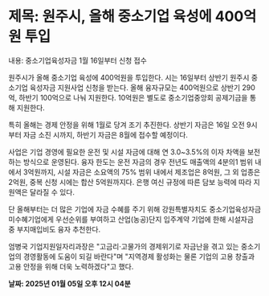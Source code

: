 # **제목: 원주시, 올해 중소기업 육성에 400억원 투입**

  내용: 중소기업육성자금 1월 16일부터 신청 접수

원주시가 올해 중소기업 육성에 400억원을 투입한다. 시는 16일부터 상반기 원주시 중소기업 육성자금 지원사업 신청을 받는다. 올해 융자규모는 400억원으로 상반기 290억, 하반기 100억으로 나눠 지원한다. 10억원은 별도로 중소기업중앙회 공제기금을 통해 지원한다.

특히 올해는 경제 안정을 위해 1월로 당겨 조기 추진한다. 상반기 자금은 16일 오전 9시부터 자금 소진 시까지, 하반기 자금은 8월에 접수할 예정이다.

사업은 기업 경영에 필요한 운전 및 시설 자금에 대해 연 3.0~3.5%의 이자 차액을 보전하는 방식으로 운영된다. 융자 한도는 운전 자금의 경우 전년도 매출액의 4분의1 범위 내에서 3억원까지, 시설 자금은 소요액의 75% 범위 내에서 제조업은 8억원, 그 외 업종은 2억원, 중복 신청 시에는 합산 5억원까지다. 은행 여신 규정에 따른 담보 능력에 따라 지원액은 달라질 수 있다.

단 올해부터는 더 많은 기업에 자금 수혜를 주기 위해 강원특별자치도 중소기업육성자금 미수혜기업에게 우선순위를 부여하고 산업(농공)단지 입주계약 기업에 한해 시설자금 중 부지매입비도 융자 추천한다.

엄병국 기업지원일자리과장은 "고금리·고물가의 경제위기로 자금난을 겪고 있는 중소기업의 경영활동에 도움이 되길 바란다"며 "지역경제 활성화는 물론 기업의 고용 창출과 고용 안정을 위해 더욱 노력하겠다"고 했다.

  **날짜: 2025년 01월 05일 오후 12시 04분**